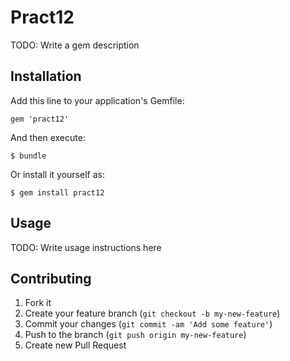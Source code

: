 # Pract12

TODO: Write a gem description

## Installation

Add this line to your application's Gemfile:

    gem 'pract12'

And then execute:

    $ bundle

Or install it yourself as:

    $ gem install pract12

## Usage

TODO: Write usage instructions here

## Contributing

1. Fork it
2. Create your feature branch (`git checkout -b my-new-feature`)
3. Commit your changes (`git commit -am 'Add some feature'`)
4. Push to the branch (`git push origin my-new-feature`)
5. Create new Pull Request
